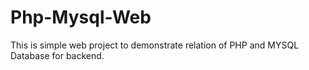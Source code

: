 # Php-Mysql-Web
This is simple web project to demonstrate relation of PHP and MYSQL Database for backend. 
